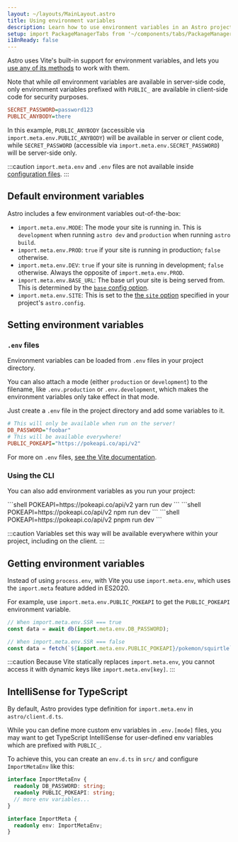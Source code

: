 ```yaml
---
layout: ~/layouts/MainLayout.astro
title: Using environment variables
description: Learn how to use environment variables in an Astro project.
setup: import PackageManagerTabs from '~/components/tabs/PackageManagerTabs.astro'
i18nReady: false
---
```

Astro uses Vite's built-in support for environment variables, and lets you [use any of its methods](https://vitejs.dev/guide/env-and-mode.html) to work with them.

Note that while _all_ environment variables are available in server-side code, only environment variables prefixed with `PUBLIC_` are available in client-side code for security purposes.

```ini title=".env"
SECRET_PASSWORD=password123
PUBLIC_ANYBODY=there
```

In this example, `PUBLIC_ANYBODY` (accessible via `import.meta.env.PUBLIC_ANYBODY`) will be available in server or client code, while `SECRET_PASSWORD` (accessible via `import.meta.env.SECRET_PASSWORD`) will be server-side only.

:::caution
`import.meta.env` and `.env` files are not available inside [configuration files](/en/guides/configuring-astro/#environment-variables). 
:::

## Default environment variables

Astro includes a few environment variables out-of-the-box:

- `import.meta.env.MODE`: The mode your site is running in. This is `development` when running `astro dev` and `production` when running `astro build`.
- `import.meta.env.PROD`: `true` if your site is running in production; `false` otherwise.
- `import.meta.env.DEV`: `true` if your site is running in development; `false` otherwise. Always the opposite of `import.meta.env.PROD`.
- `import.meta.env.BASE_URL`: The base url your site is being served from. This is determined by the [`base` config option](/en/reference/configuration-reference/#base).
- `import.meta.env.SITE`: This is set to the [the `site` option](/en/reference/configuration-reference/#site) specified in your project's `astro.config`.

## Setting environment variables

### `.env` files
Environment variables can be loaded from `.env` files in your project directory.

You can also attach a mode (either `production` or `development`) to the filename, like `.env.production` or `.env.development`, which makes the environment variables only take effect in that mode.

Just create a `.env` file in the project directory and add some variables to it.

```ini title=".env"
# This will only be available when run on the server!
DB_PASSWORD="foobar"
# This will be available everywhere!
PUBLIC_POKEAPI="https://pokeapi.co/api/v2"
```

For more on `.env` files, [see the Vite documentation](https://vitejs.dev/guide/env-and-mode.html#env-files).

### Using the CLI
You can also add environment variables as you run your project:

<PackageManagerTabs>
 <Fragment slot="yarn">
    ```shell
    POKEAPI=https://pokeapi.co/api/v2 yarn run dev
    ```
 </Fragment>
 <Fragment slot="npm">
    ```shell
    POKEAPI=https://pokeapi.co/api/v2 npm run dev
    ```
 </Fragment>
 <Fragment slot="pnpm">
    ```shell
    POKEAPI=https://pokeapi.co/api/v2 pnpm run dev
    ```
 </Fragment>
</PackageManagerTabs>

:::caution
Variables set this way will be available everywhere within your project, including on the client.
:::
## Getting environment variables

Instead of using `process.env`, with Vite you use `import.meta.env`, which uses the `import.meta` feature added in ES2020.

For example, use `import.meta.env.PUBLIC_POKEAPI` to get the `PUBLIC_POKEAPI` environment variable.

```js /(?<!//.*)import.meta.env.[A-Z_]+/
// When import.meta.env.SSR === true
const data = await db(import.meta.env.DB_PASSWORD);

// When import.meta.env.SSR === false
const data = fetch(`${import.meta.env.PUBLIC_POKEAPI}/pokemon/squirtle`);
```

:::caution
Because Vite statically replaces `import.meta.env`, you cannot access it with dynamic keys like `import.meta.env[key]`.
:::

## IntelliSense for TypeScript

By default, Astro provides type definition for `import.meta.env` in `astro/client.d.ts`. 

While you can define more custom env variables in `.env.[mode]` files, you may want to get TypeScript IntelliSense for user-defined env variables which are prefixed with `PUBLIC_`.

To achieve this, you can create an `env.d.ts` in `src/` and configure `ImportMetaEnv` like this:

```ts title="src/env.d.ts"
interface ImportMetaEnv {
  readonly DB_PASSWORD: string;
  readonly PUBLIC_POKEAPI: string;
  // more env variables...
}

interface ImportMeta {
  readonly env: ImportMetaEnv;
}
```
